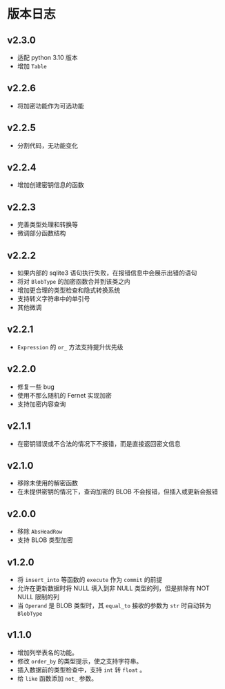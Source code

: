 # 版本日志

## v2.3.0

- 适配 python 3.10 版本
- 增加 `Table`

## v2.2.6

- 将加密功能作为可选功能

## v2.2.5

- 分割代码，无功能变化

## v2.2.4

- 增加创建密钥信息的函数

## v2.2.3

- 完善类型处理和转换等
- 微调部分函数结构

## v2.2.2

- 如果内部的 sqlite3 语句执行失败，在报错信息中会展示出错的语句
- 将对 `BlobType` 的加密函数合并到该类之内
- 增加更合理的类型检查和隐式转换系统
- 支持转义字符串中的单引号
- 其他微调

## v2.2.1

- `Expression` 的 `or_` 方法支持提升优先级

## v2.2.0

- 修复一些 bug
- 使用不那么随机的 Fernet 实现加密
- 支持加密内容查询

## v2.1.1

- 在密钥错误或不合法的情况下不报错，而是直接返回密文信息

## v2.1.0

- 移除未使用的解密函数
- 在未提供密钥的情况下，查询加密的 BLOB 不会报错，但插入或更新会报错

## v2.0.0

- 移除 `AbsHeadRow`
- 支持 BLOB 类型加密

## v1.2.0

- 将 `insert_into` 等函数的 `execute` 作为 `commit` 的前提
- 允许在更新数据时将 NULL 填入到非 NULL 类型的列，但是排除有 NOT NULL 限制的列
- 当 `Operand` 是 BLOB 类型时，其 `equal_to` 接收的参数为 `str` 时自动转为 `BlobType` 

## v1.1.0

- 增加列举表名的功能。
- 修改 `order_by` 的类型提示，使之支持字符串。
- 插入数据前的类型检查中，支持 `int` 转 `float` 。
- 给 `like` 函数添加 `not_` 参数。
